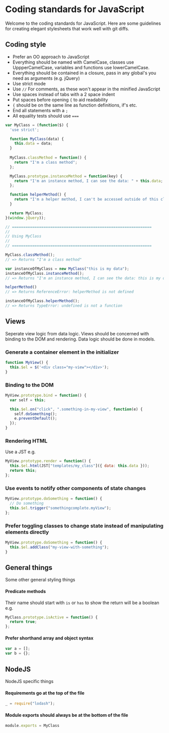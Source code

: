 # Coding standards for JavaScript

Welcome to the coding standards for JavaScript. Here are some guidelines for creating elegant stylesheets that work well with git diffs.


## Coding style

* Prefer an OO approach to JavaScript
* Everything should be named with CamelCase, classes use UppperCamelCase, variables and functions use lowerCamelCase.
* Everything should be contained in a closure, pass in any global's you need as arguments (e.g. jQuery)
* Use strict mode
* Use `//` For comments, as these won't appear in the minified JavaScript
* Use spaces instead of tabs with a 2 space indent
* Put spaces before opening `{` to aid readability
* `{` should be on the same line as function definitions, if's etc.
* End all statements with a `;`
* All equality tests should use `===`

```javascript
var MyClass = (function($) {
  'use strict';

  function MyClass(data) {
    this.data = data;
  }
  
  MyClass.classMethod = function() {
    return "I'm a class method";
  };

  MyClass.prototype.instanceMethod = function(key) {
    return "I'm an instance method, I can see the data: " + this.data;
  };

  function helperMethod() {
    return "I'm a helper method, I can't be accessed outside of this closure";
  }

  return MyClass;
}(window.jQuery));

// ==============================================================
//
// Using MyClass
//
// ==============================================================

MyClass.classMethod();
// => Returns "I'm a class method"

var instanceOfMyClass = new MyClass("this is my data");
instanceOfMyClass.instanceMethod();
// => Returns "I'm an instance method, I can see the data: this is my data"

helperMethod()
// => Returns ReferenceError: helperMethod is not defined

instanceOfMyClass.helperMethod();
// => Returns TypeError: undefined is not a function

```

## Views

Seperate view logic from data logic. Views should be concerned with binding to the DOM and rendering. Data logic should be done in models. 

### Generate a container element in the initializer

```javascript
function MyView() {
  this.$el = $('<div class="my-view"></div>');
}
```

### Binding to the DOM

```javascript
MyView.prototype.bind = function() {
  var self = this;

  this.$el.on("click", ".something-in-my-view", function(e) {
    self.doSomething();
    e.preventDefault();
  });
}
```

### Rendering HTML

Use a JST e.g.

```javascript
MyView.prototype.render = function() {
  this.$el.html(JST["templates/my_class"]({ data: this.data }));
  return this;
};
```

### Use events to notify other components of state changes

```javascript
MyView.prototype.doSomething = function() {
  // Do something
  this.$el.trigger("somethingcomplete.myView");
};
```

### Prefer toggling classes to change state instead of manipulating elements directly

```javascript
MyView.prototype.doSomething = function() {
  this.$el.addClass("my-view-with-something");
}
```

## General things

Some other general styling things

#### Predicate methods

Their name should start with `is` or `has` to show the return will be a boolean e.g.

```javascript
MyClass.prototype.isActive = function() {
  return true;
};
```

#### Prefer shorthand array and object syntax

```javascript
var a = [];
var b = {};
```

## NodeJS

NodeJS specific things

#### Requirements go at the top of the file

```javascript
_ = require("lodash");
```

#### Module exports should always be at the bottom of the file

```javascript
module.exports = MyClass
```
